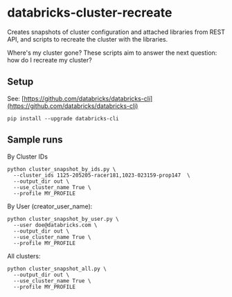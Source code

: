 # databricks-cluster-recreate

Creates snapshots of cluster configuration and attached libraries from REST API, and scripts to recreate the cluster with the libraries.

Where's my cluster gone? These scripts aim to answer the next question: how do I recreate my cluster? 

## Setup

See: [https://github.com/databricks/databricks-cli](https://github.com/databricks/databricks-cli)
```
pip install --upgrade databricks-cli
```

## Sample runs

By Cluster IDs
```
python cluster_snapshot_by_ids.py \
  --cluster_ids 1125-205205-racer181,1023-023159-prop147  \
  --output_dir out \
  --use_cluster_name True \
  --profile MY_PROFILE
```

By User (creator_user_name):
```
python cluster_snapshot_by_user.py \
  --user doe@databricks.com \
  --output_dir out \
  --use_cluster_name True \
  --profile MY_PROFILE
```

All clusters:
```
python cluster_snapshot_all.py \
  --output_dir out \
  --use_cluster_name True \
  --profile MY_PROFILE
```
